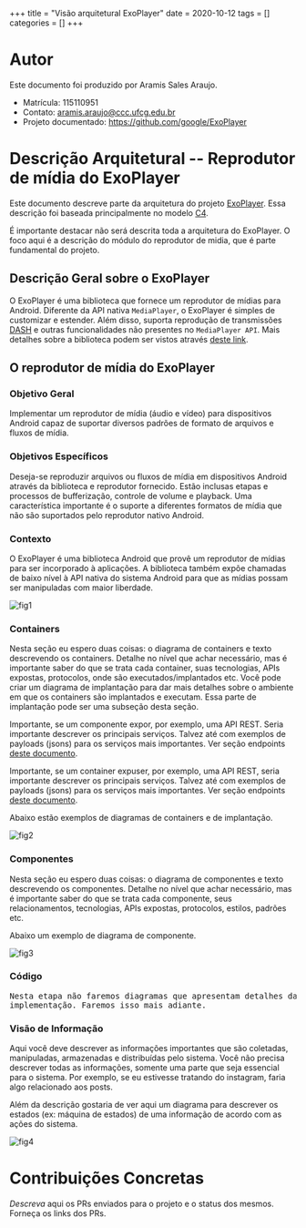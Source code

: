 +++
title = "Visão arquitetural ExoPlayer"
date = 2020-10-12
tags = []
categories = []
+++


# Autor

Este documento foi produzido por Aramis Sales Araujo.

- Matrícula: 115110951
- Contato: aramis.araujo@ccc.ufcg.edu.br
- Projeto documentado: https://github.com/google/ExoPlayer

# Descrição Arquitetural -- Reprodutor de mídia do ExoPlayer

Este documento descreve parte da arquitetura do projeto [ExoPlayer](https://github.com/google/ExoPlayer). Essa descrição foi baseada principalmente no modelo [C4](https://c4model.com/).

É importante destacar não será descrita toda a arquitetura do ExoPlayer. O foco aqui é a descrição do módulo do reprodutor de midia, que é parte fundamental do projeto.


## Descrição Geral sobre o ExoPlayer

O ExoPlayer é uma biblioteca que fornece um reprodutor de mídias para Android. Diferente da API nativa `MediaPlayer`, o ExoPlayer é simples de customizar e estender. Além disso, suporta reprodução de transmissões [DASH](https://mpeg.chiariglione.org/standards/mpeg-dash) e outras funcionalidades não presentes no `MediaPlayer API`. Mais detalhes sobre a biblioteca podem ser vistos através [deste link](https://exoplayer.dev/).

## O reprodutor de mídia do ExoPlayer

### Objetivo Geral

Implementar um reprodutor de mídia (áudio e vídeo) para dispositivos Android capaz de suportar diversos padrões de formato de arquivos e fluxos de mídia. 

### Objetivos Específicos

Deseja-se reproduzir arquivos ou fluxos de mídia em dispositivos Android através da biblioteca e reprodutor fornecido. Estão inclusas etapas e processos de bufferização, controle de volume e playback. Uma característica importante é o suporte a diferentes formatos de mídia que não são suportados pelo reprodutor nativo Android.

### Contexto


O ExoPlayer é uma biblioteca Android que provê um reprodutor de mídias para ser incorporado à aplicações. A biblioteca também expõe chamadas de baixo nível à API nativa do sistema Android para que as mídias possam ser manipuladas com maior liberdade.

![fig1](context.jpg)


### Containers

Nesta seção eu espero duas coisas: o diagrama de containers e texto descrevendo os containers. Detalhe no nível que achar necessário, mas é importante saber do que se trata cada container, suas tecnologias, APIs expostas, protocolos, onde são executados/implantados etc. Você pode criar um diagrama de implantação para dar mais detalhes sobre o ambiente em que os containers são implantados e executam. Essa parte de implantação pode ser uma subseção desta seção.

Importante, se um componente expor, por exemplo, uma API REST. Seria importante descrever os principais serviços. Talvez até com exemplos de payloads (jsons) para os serviços mais importantes. Ver seção endpoints [deste documento](https://docs.google.com/document/d/1OGPN7crENY5u9AiR_AE7Cb9rT92T-U-YppZL0m4TT2s/edit?usp=sharing).

Importante, se um container expuser, por exemplo, uma API REST, seria importante descrever os principais serviços. Talvez até com exemplos de payloads (jsons) para os serviços mais importantes. Ver seção endpoints [deste documento](https://docs.google.com/document/d/1OGPN7crENY5u9AiR_AE7Cb9rT92T-U-YppZL0m4TT2s/edit?usp=sharing).

Abaixo estão exemplos de diagramas de containers e de implantação.

![fig2](containers.jpg)

### Componentes

Nesta seção eu espero duas coisas: o diagrama de componentes e texto descrevendo os componentes. Detalhe no nível que achar necessário, mas é importante saber do que se trata cada componente, seus relacionamentos, tecnologias, APIs expostas, protocolos, estilos, padrões etc.

Abaixo um exemplo de diagrama de componente.

![fig3](components.jpg)

### Código

<pre>
Nesta etapa não faremos diagramas que apresentam detalhes da
implementação. Faremos isso mais adiante.
</pre>

### Visão de Informação

Aqui você deve descrever as informações importantes que são coletadas, manipuladas, armazenadas e distribuídas pelo sistema. Você não precisa descrever todas as informações, somente uma parte que seja essencial para o sistema. Por exemplo, se eu estivesse tratando do instagram, faria algo relacionado aos posts.

Além da descrição gostaria de ver aqui um diagrama para descrever os estados (ex: máquina de estados) de uma informação de acordo com as ações do sistema.

![fig4](information.jpg)

# Contribuições Concretas

*Descreva* aqui os PRs enviados para o projeto e o status dos mesmos. Forneça os links dos PRs.
